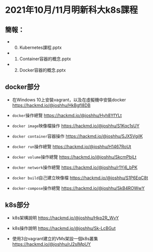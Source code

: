 # 2021年10月/11月明新科大k8s課程

## 簡報：

* 0. Kubernetes課程.pptx
* 1. Container容器的概念.pptx
* 2. Docker容器的概念.pptx

## docker部分

* 在Windows 10上安裝vagrant，以及在虛擬機中安裝docker
https://hackmd.io/@joshhu/HkBgfl8DB

* `docker`操作總覽
https://hackmd.io/@joshhu/Hyh8YfYLt

* `docker image`映像檔操作
https://hackmd.io/@joshhu/S1Kqc1sUY

* `docker container`容器操作
https://hackmd.io/@joshhu/SJX5VgiIK

* `docker run`操作總覽
https://hackmd.io/@joshhu/H1467RoUt

* `docker volume`操作總覽
https://hackmd.io/@joshhu/SkcmPbjLt

* `docker network`操作總覽
https://hackmd.io/@joshhu/r1Yj6_bPK

* `docker build`自己建立映像檔
https://hackmd.io/@joshhu/S1P6EqC8t

* `docker-compose`操作總覽
https://hackmd.io/@joshhu/SkB4ROWwY

## k8s部分

* k8s架構說明
https://hackmd.io/@joshhu/Hkp2R_WvY

* k8s操作說明
https://hackmd.io/@joshhu/Sk-LcBGut

* 使用3台vagrant建立的VMs架設一個k8s叢集
https://hackmd.io/@joshhu/rJ2sIMpUY
